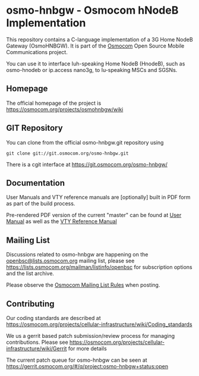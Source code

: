 osmo-hnbgw - Osmocom hNodeB Implementation
===========================================

This repository contains a C-language implementation of a 3G Home NodeB Gateway (OsmoHNBGW).
It is part of the [Osmocom](https://osmocom.org/) Open Source Mobile Communications
project.

You can use it to interface Iuh-speaking Home NodeB (HnodeB), such as
osmo-hnodeb or ip.access nano3g, to Iu-speaking MSCs and SGSNs.

Homepage
--------

The official homepage of the project is
https://osmocom.org/projects/osmohnbgw/wiki

GIT Repository
--------------

You can clone from the official osmo-hnbgw.git repository using

	git clone git://git.osmocom.org/osmo-hnbgw.git

There is a cgit interface at https://git.osmocom.org/osmo-hnbgw/

Documentation
-------------

User Manuals and VTY reference manuals are [optionally] built in PDF form
as part of the build process.

Pre-rendered PDF version of the current "master" can be found at
[User Manual](https://ftp.osmocom.org/docs/latest/osmohnbgw-usermanual.pdf)
as well as the [VTY Reference Manual](https://ftp.osmocom.org/docs/latest/osmohnbgw-vty-reference.pdf)


Mailing List
------------

Discussions related to osmo-hnbgw are happening on the
openbsc@lists.osmocom.org mailing list, please see
https://lists.osmocom.org/mailman/listinfo/openbsc for subscription
options and the list archive.

Please observe the [Osmocom Mailing List
Rules](https://osmocom.org/projects/cellular-infrastructure/wiki/Mailing_List_Rules)
when posting.

Contributing
------------

Our coding standards are described at
https://osmocom.org/projects/cellular-infrastructure/wiki/Coding_standards

We us a gerrit based patch submission/review process for managing
contributions.  Please see
https://osmocom.org/projects/cellular-infrastructure/wiki/Gerrit for
more details

The current patch queue for osmo-hnbgw can be seen at
https://gerrit.osmocom.org/#/q/project:osmo-hnbgw+status:open
